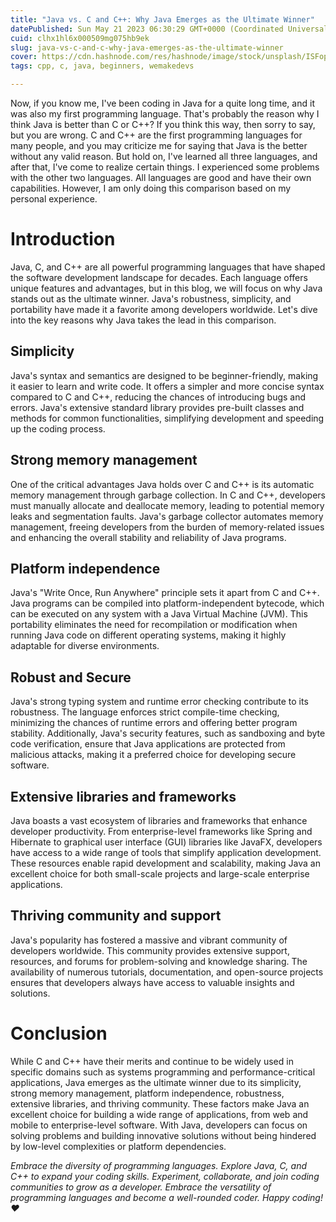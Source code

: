 ```yaml
---
title: "Java vs. C and C++: Why Java Emerges as the Ultimate Winner"
datePublished: Sun May 21 2023 06:30:29 GMT+0000 (Coordinated Universal Time)
cuid: clhx1hl6x000509mg075hb9ek
slug: java-vs-c-and-c-why-java-emerges-as-the-ultimate-winner
cover: https://cdn.hashnode.com/res/hashnode/image/stock/unsplash/ISFopTz7sBo/upload/a0010fb164e693ead07b04b027f8823e.jpeg
tags: cpp, c, java, beginners, wemakedevs

---
```


Now, if you know me, I've been coding in Java for a quite long time, and it was also my first programming language. That's probably the reason why I think Java is better than C or C++? If you think this way, then sorry to say, but you are wrong. C and C++ are the first programming languages for many people, and you may criticize me for saying that Java is the better without any valid reason. But hold on, I've learned all three languages, and after that, I've come to realize certain things. I experienced some problems with the other two languages. All languages are good and have their own capabilities. However, I am only doing this comparison based on my personal experience.

# Introduction

Java, C, and C++ are all powerful programming languages that have shaped the software development landscape for decades. Each language offers unique features and advantages, but in this blog, we will focus on why Java stands out as the ultimate winner. Java's robustness, simplicity, and portability have made it a favorite among developers worldwide. Let's dive into the key reasons why Java takes the lead in this comparison.

## Simplicity

Java's syntax and semantics are designed to be beginner-friendly, making it easier to learn and write code. It offers a simpler and more concise syntax compared to C and C++, reducing the chances of introducing bugs and errors. Java's extensive standard library provides pre-built classes and methods for common functionalities, simplifying development and speeding up the coding process.

## Strong memory management

One of the critical advantages Java holds over C and C++ is its automatic memory management through garbage collection. In C and C++, developers must manually allocate and deallocate memory, leading to potential memory leaks and segmentation faults. Java's garbage collector automates memory management, freeing developers from the burden of memory-related issues and enhancing the overall stability and reliability of Java programs.

## Platform independence

Java's "Write Once, Run Anywhere" principle sets it apart from C and C++. Java programs can be compiled into platform-independent bytecode, which can be executed on any system with a Java Virtual Machine (JVM). This portability eliminates the need for recompilation or modification when running Java code on different operating systems, making it highly adaptable for diverse environments.

## Robust and Secure

Java's strong typing system and runtime error checking contribute to its robustness. The language enforces strict compile-time checking, minimizing the chances of runtime errors and offering better program stability. Additionally, Java's security features, such as sandboxing and byte code verification, ensure that Java applications are protected from malicious attacks, making it a preferred choice for developing secure software.

## Extensive libraries and frameworks

Java boasts a vast ecosystem of libraries and frameworks that enhance developer productivity. From enterprise-level frameworks like Spring and Hibernate to graphical user interface (GUI) libraries like JavaFX, developers have access to a wide range of tools that simplify application development. These resources enable rapid development and scalability, making Java an excellent choice for both small-scale projects and large-scale enterprise applications.

## Thriving community and support

Java's popularity has fostered a massive and vibrant community of developers worldwide. This community provides extensive support, resources, and forums for problem-solving and knowledge sharing. The availability of numerous tutorials, documentation, and open-source projects ensures that developers always have access to valuable insights and solutions.

# Conclusion

While C and C++ have their merits and continue to be widely used in specific domains such as systems programming and performance-critical applications, Java emerges as the ultimate winner due to its simplicity, strong memory management, platform independence, robustness, extensive libraries, and thriving community. These factors make Java an excellent choice for building a wide range of applications, from web and mobile to enterprise-level software. With Java, developers can focus on solving problems and building innovative solutions without being hindered by low-level complexities or platform dependencies.

*Embrace the diversity of programming languages. Explore Java, C, and C++ to expand your coding skills. Experiment, collaborate, and join coding communities to grow as a developer. Embrace the versatility of programming languages and become a well-rounded coder. Happy coding!❤️*